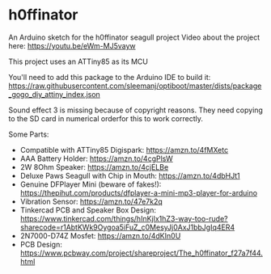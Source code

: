 # h0ffinator

An Arduino sketch for the h0ffinator seagull project
Video about the project here: https://youtu.be/eWm-MJ5vayw

This project uses an ATTiny85 as its MCU

You'll need to add this package to the Arduino IDE to build it:  https://raw.githubusercontent.com/sleemanj/optiboot/master/dists/package_gogo_diy_attiny_index.json

Sound effect 3 is missing because of copyright reasons. They need copying to the SD card in numerical orderfor this to work correctly.

Some Parts:
* Compatible with ATTiny85 Digispark: https://amzn.to/4fMXetc
* AAA Battery Holder: https://amzn.to/4cgPlsW
* 2W 8Ohm Speaker: https://amzn.to/4cjELBe
* Deluxe Paws Seagull with Chip in Mouth: https://amzn.to/4dbHJt1
* Genuine DFPlayer Mini (beware of fakes!): https://thepihut.com/products/dfplayer-a-mini-mp3-player-for-arduino
* Vibration Sensor: https://amzn.to/47e7k2q
* Tinkercad PCB and Speaker Box Design: https://www.tinkercad.com/things/hInKjIx1hZ3-way-too-rude?sharecode=r1AbtKWk9Oygoa5iFuZ_c0MesyJj0AxJ1bbJgIq4ER4
* 2N7000-D74Z Mosfet: https://amzn.to/4dKIn0U
* PCB Design:  https://www.pcbway.com/project/shareproject/The_h0ffinator_f27a7f44.html
